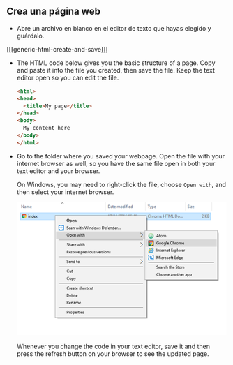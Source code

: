 ## Crea una página web

- Abre un archivo en blanco en el editor de texto que hayas elegido y guárdalo.

[[[generic-html-create-and-save]]]

- The HTML code below gives you the basic structure of a page. Copy and paste it into the file you created, then save the file. Keep the text editor open so you can edit the file.

  ```html
  <html>
  <head>
    <title>My page</title>
  </head>
  <body>
    My content here
  </body>
  </html>
  ```

- Go to the folder where you saved your webpage. Open the file with your internet browser as well, so you have the same file open in both your text editor and your browser.

  On Windows, you may need to right-click the file, choose `Open with`, and then select your internet browser.

  ![Open with browser](images/open-with-browser.png)

  Whenever you change the code in your text editor, save it and then press the refresh button on your browser to see the updated page.
